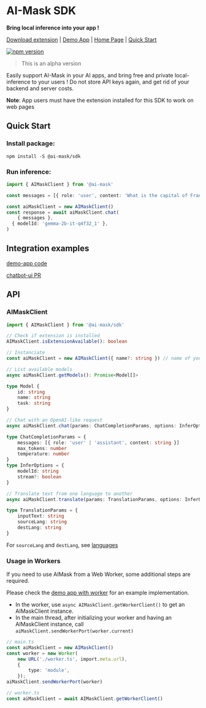 # AI-Mask SDK

**Bring local inference into your app !**

[Download extension](https://chromewebstore.google.com/detail/lkfaajachdpegnlpikpdajccldcgfdde) | [Demo App](https://pacoccino.github.io/ai-mask/) | [Home Page](https://github.com/pacoccino/ai-mask/blob/main/packages/extension/icons/icon-128.png) | [Quick Start](#quick-start)

[![npm version](https://badge.fury.io/js/@ai-mask%2Fsdk.svg)](https://badge.fury.io/js/@ai-mask%2Fsdk)

> This is an alpha version

Easily support AI-Mask in your AI apps, and bring free and private local-inference to your users ! Do not store API keys again, and get rid of your backend and server costs. 

**Note**: App users must have the extension installed for this SDK to work on web pages

## Quick Start

### Install package:
```shell
npm install -S @ai-mask/sdk
```

### Run inference:
```typescript
import { AIMaskClient } from '@ai-mask'

const messages = [{ role: 'user', content: 'What is the capital of France ? ' }]

const aiMaskClient = new AIMaskClient()
const response = await aiMaskClient.chat(
	{ messages },
  { modelId: 'gemma-2b-it-q4f32_1' },
)
```


## Integration examples

[demo-app code](/examples/demo-app/)

[chatbot-ui PR](https://github.com/pacoccino/chatbot-ui/pull/1/files)

## API

### AIMaskClient

```typescript
import { AIMaskClient } from '@ai-mask/sdk'

// Check if extension is installed
AIMaskClient.isExtensionAvailable(): boolean

// Instanciate
const aiMaskClient = new AIMaskClient({ name?: string }) // name of your app

// List available models
async aiMaskClient.getModels(): Promise<Model[]>

type Model {
    id: string
    name: string
    task: string
}

// Chat with an OpenAI-like request
async aiMaskClient.chat(params: ChatCompletionParams, options: InferOptions): Promise<string | ReadableStream<string>>

type ChatCompletionParams = {
    messages: [{ role: 'user' | 'assistant', content: string }]
    max_tokens: number
    temperature: number
}
type InferOptions = {
    modelId: string
    stream?: boolean
}

// Translate text from one language to another
async aiMaskClient.translate(params: TranslationParams, options: InferOptions): Promise<string>

type TranslationParams = {
    inputText: string
    sourceLang: string
    destLang: string
}
```

For `sourceLang` and `destLang`, see [languages](/packages/core/src/config/translation.ts)

### Usage in Workers

If you need to use AIMask from a Web Worker, some additional steps are required.

Please check the [demo app with worker](/examples/demo-app-worker/src) for an example implementation.


- In the worker, use `async AIMaskClient.getWorkerClient()` to get an AIMaskClient instance.  
- In the main thread, after initializing your worker and having an AIMaskClient instance, call `aiMaskClient.sendWorkerPort(worker.current)`

```typescript
// main.ts
const aiMaskClient = new AIMaskClient()
const worker = new Worker(
    new URL('./worker.ts', import.meta.url), 
    {
        type: 'module',
    });
aiMaskClient.sendWorkerPort(worker)
```

```typescript
// worker.ts
const aiMaskClient = await AIMaskClient.getWorkerClient()
```